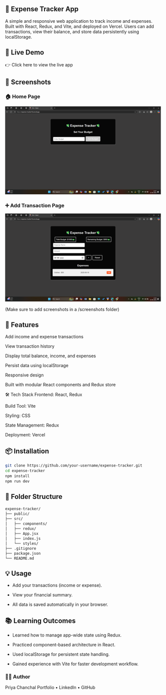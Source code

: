 ## 💸 Expense Tracker App
A simple and responsive web application to track income and expenses. Built with React, Redux, and Vite, and deployed on Vercel. Users can add transactions, view their balance, and store data persistently using localStorage.

## 🔗 Live Demo
👉 Click here to view the live app

## 📸 Screenshots
### 🏠 Home Page
![Home Page](https://github.com/Priya-C-016/ExpenseTracker/blob/main/Screenshots/Screenshot%20(413).png)

### ➕ Add Transaction Page
![Add Transaction](https://github.com/Priya-C-016/ExpenseTracker/blob/main/Screenshots/Screenshot%20(414).png)

(Make sure to add screenshots in a /screenshots folder)

## 🚀 Features
Add income and expense transactions

View transaction history

Display total balance, income, and expenses

Persist data using localStorage

Responsive design

Built with modular React components and Redux store

🛠️ Tech Stack
Frontend: React, Redux

Build Tool: Vite

Styling: CSS

State Management: Redux

Deployment: Vercel

## 📦 Installation

```bash
git clone https://github.com/your-username/expense-tracker.git
cd expense-tracker
npm install
npm run dev
```
## 📁 Folder Structure

```
expense-tracker/
├── public/
├── src/
│   ├── components/
│   ├── redux/
│   ├── App.jsx
│   ├── index.js
│   └── styles/
├── .gitignore
├── package.json
└── README.md
```
## 💡 Usage
- Add your transactions (income or expense).

- View your financial summary.

- All data is saved automatically in your browser.

## 📚 Learning Outcomes
- Learned how to manage app-wide state using Redux.

- Practiced component-based architecture in React.

- Used localStorage for persistent state handling.

- Gained experience with Vite for faster development workflow.

### 🧑‍💻 Author
Priya Chanchal
Portfolio • LinkedIn • GitHub
